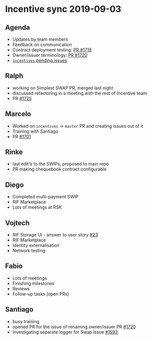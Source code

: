 # Incentive sync 2019-09-03
## Agenda ##
- Updates by team members
- Feedback on communication
- Contract deployment testing: [PR #1718](https://github.com/ethersphere/swarm/pull/1718)
- Owner/issuer terminology: [PR #1720](https://github.com/ethersphere/swarm/pull/1720)
- [`incentives` pending issues](https://hackmd.io/dcaxuAF9TBKwG9FutAICsw?view)

## Ralph
- working on Simplest SWAP PR, merged last night
- discussed refactoring in a meeting with the rest of Incentive team
- PR [#1725](https://github.com/ethersphere/swarm/pull/1725)

## Marcelo
- Worked on `incentives` → `master` PR and creating issues out of it
- Training with Santiago
- PR [#1701](https://github.com/ethersphere/swarm/pull/1701)

## Rinke
- last edit's to the SWIPs, proposed to main repo
- PR making chequebook contract configurable

## Diego
- Completed multi-payment SWIP
- RIF Marketplace
- Lots of meetings at RSK

## Vojtech
- RIF Storage UI - answer to user story [#23](https://github.com/ethersphere/user-stories/issues/23)
- RIF Marketplace
- Identity externalisation
- Network testing

## Fabio
- Lots of meetings
- Finishing milestones
- Reviews
- Follow-up tasks (open PRs)

## Santiago
- busy training
- opened PR for the issue of renaming owner/issuer PR [#1720](https://github.com/ethersphere/swarm/pull/1720)
- Investigating separate logger for Swap Issue [#1593](https://github.com/ethersphere/swarm/issues/1593)

